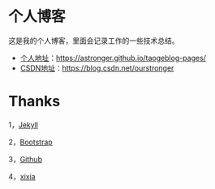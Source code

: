 个人博客
============

这是我的个人博客，里面会记录工作的一些技术总结。

* [个人地址](https://astronger.github.io/taogeblog-pages/)：https://astronger.github.io/taogeblog-pages/
* [CSDN地址](https://blog.csdn.net/ourstronger)：https://blog.csdn.net/ourstronger


Thanks
======

1，[Jekyll][jekyll-url]

2，[Bootstrap][bootstrap-url]

3，[Github][github-url]

4，[xixia][xixia-url]

[jekyll-url]: http://jekyllthemes.org/
[bootstrap-url]: http://getbootstrap.com/
[github-url]: https://github.com/
[xixia-url]: http://xixia.info/


